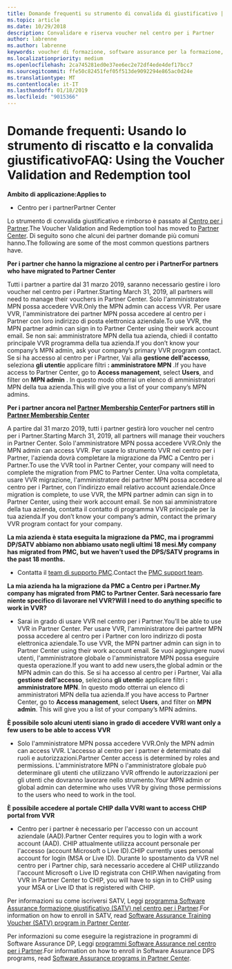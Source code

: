 ```yaml
---
title: Domande frequenti su strumento di convalida di giustificativo | Centro per i partner
ms.topic: article
ms.date: 10/29/2018
description: Convalidare e riserva voucher nel centro per i Partner
author: labrenne
ms.author: labrenne
keywords: voucher di formazione, software assurance per la formazione, convalidare voucher, riserva giustificativo
ms.localizationpriority: medium
ms.openlocfilehash: 2ca745281ed0e37ee6ec2e72df4ede4def17bcc7
ms.sourcegitcommit: ffe50c82451fef05f513de9092294e865ac0d24e
ms.translationtype: MT
ms.contentlocale: it-IT
ms.lasthandoff: 01/18/2019
ms.locfileid: "9015366"
---
```

# <a name="faq-using-the-voucher-validation-and-redemption-tool"></a><span data-ttu-id="01fd4-104">Domande frequenti: Usando lo strumento di riscatto e la convalida giustificativo</span><span class="sxs-lookup"><span data-stu-id="01fd4-104">FAQ: Using the Voucher Validation and Redemption tool</span></span> 

**<span data-ttu-id="01fd4-105">Ambito di applicazione:</span><span class="sxs-lookup"><span data-stu-id="01fd4-105">Applies to</span></span>**

- <span data-ttu-id="01fd4-106">Centro per i partner</span><span class="sxs-lookup"><span data-stu-id="01fd4-106">Partner Center</span></span>

<span data-ttu-id="01fd4-107">Lo strumento di convalida giustificativo e rimborso è passato al [Centro per i Partner](https://partner.microsoft.com/en-us/pcv/dashboard/overview).</span><span class="sxs-lookup"><span data-stu-id="01fd4-107">The Voucher Validation and Redemption tool has moved to [Partner Center](https://partner.microsoft.com/en-us/pcv/dashboard/overview).</span></span> <span data-ttu-id="01fd4-108">Di seguito sono che alcuni dei partner domande più comuni hanno.</span><span class="sxs-lookup"><span data-stu-id="01fd4-108">The following are some of the most common questions partners have.</span></span> 

**<span data-ttu-id="01fd4-109">Per i partner che hanno la migrazione al centro per i Partner</span><span class="sxs-lookup"><span data-stu-id="01fd4-109">For partners who have migrated to Partner Center</span></span>**

 <span data-ttu-id="01fd4-110">Tutti i partner a partire dal 31 marzo 2019, saranno necessario gestire i loro voucher nel centro per i Partner.</span><span class="sxs-lookup"><span data-stu-id="01fd4-110">Starting March 31, 2019, all partners will need to manage their vouchers in Partner Center.</span></span> <span data-ttu-id="01fd4-111">Solo l'amministratore MPN possa accedere VVR.</span><span class="sxs-lookup"><span data-stu-id="01fd4-111">Only the MPN admin can access VVR.</span></span> <span data-ttu-id="01fd4-112">Per usare VVR, l'amministratore dei partner MPN possa accedere al centro per i Partner con loro indirizzo di posta elettronica aziendale.</span><span class="sxs-lookup"><span data-stu-id="01fd4-112">To use VVR, the MPN partner admin can sign in to Partner Center using their work account email.</span></span> <span data-ttu-id="01fd4-113">Se non sai: amministratore MPN della tua azienda, chiedi il contatto principale VVR programma della tua azienda.</span><span class="sxs-lookup"><span data-stu-id="01fd4-113">If you don’t know your company’s MPN admin, ask your company’s primary VVR program contact.</span></span>  <span data-ttu-id="01fd4-114">Se si ha accesso al centro per i Partner, Vai alla **gestione dell'accesso**, seleziona **gli utenti**e applicare filtri **: amministratore MPN** .</span><span class="sxs-lookup"><span data-stu-id="01fd4-114">If you have access to Partner Center, go to **Access management**, select **Users**, and filter on **MPN admin** .</span></span> <span data-ttu-id="01fd4-115">In questo modo otterrai un elenco di amministratori MPN della tua azienda.</span><span class="sxs-lookup"><span data-stu-id="01fd4-115">This will give you a list of your company’s MPN admins.</span></span>  

**<span data-ttu-id="01fd4-116">Per i partner ancora nel [Partner Membership Center](https://partner.microsoft.com/)</span><span class="sxs-lookup"><span data-stu-id="01fd4-116">For partners still in [Partner Membership Center](https://partner.microsoft.com/)</span></span>**

<span data-ttu-id="01fd4-117">A partire dal 31 marzo 2019, tutti i partner gestirà loro voucher nel centro per i Partner.</span><span class="sxs-lookup"><span data-stu-id="01fd4-117">Starting March 31, 2019, all partners will manage their vouchers in Partner Center.</span></span> <span data-ttu-id="01fd4-118">Solo l'amministratore MPN possa accedere VVR.</span><span class="sxs-lookup"><span data-stu-id="01fd4-118">Only the MPN admin can access VVR.</span></span> <span data-ttu-id="01fd4-119">Per usare lo strumento VVR nel centro per i Partner, l'azienda dovrà completare la migrazione da PMC a Centro per i Partner.</span><span class="sxs-lookup"><span data-stu-id="01fd4-119">To use the VVR tool in Partner Center, your company will need to complete the migration from PMC to Partner Center.</span></span> <span data-ttu-id="01fd4-120">Una volta completata, usare VVR migrazione, l'amministratore dei partner MPN possa accedere al centro per i Partner, con l'indirizzo email relativo account aziendale.</span><span class="sxs-lookup"><span data-stu-id="01fd4-120">Once migration is complete, to use VVR, the MPN partner admin can sign in to Partner Center, using their work account email.</span></span> <span data-ttu-id="01fd4-121">Se non sai amministratore della tua azienda, contatta il contatto di programma VVR principale per la tua azienda.</span><span class="sxs-lookup"><span data-stu-id="01fd4-121">If you don’t know your company’s admin, contact the primary VVR program contact for your company.</span></span>  


**<span data-ttu-id="01fd4-122">La mia azienda è stata eseguita la migrazione da PMC, ma i programmi DP/SATV abbiamo non abbiamo usato negli ultimi 18 mesi.</span><span class="sxs-lookup"><span data-stu-id="01fd4-122">My company has migrated from PMC, but we haven’t used the DPS/SATV programs in the past 18 months.</span></span>**

- <span data-ttu-id="01fd4-123">Contatta il [team di supporto PMC](proghelp@microsoft.com).</span><span class="sxs-lookup"><span data-stu-id="01fd4-123">Contact the [PMC support team](proghelp@microsoft.com).</span></span> 


**<span data-ttu-id="01fd4-124">La mia azienda ha la migrazione da PMC a Centro per i Partner.</span><span class="sxs-lookup"><span data-stu-id="01fd4-124">My company has migrated from PMC to Partner Center.</span></span> <span data-ttu-id="01fd4-125">Sarà necessario fare niente specifico di lavorare nel VVR?</span><span class="sxs-lookup"><span data-stu-id="01fd4-125">Will I need to do anything specific to work in VVR?</span></span>** 

- <span data-ttu-id="01fd4-126">Sarai in grado di usare VVR nel centro per i Partner.</span><span class="sxs-lookup"><span data-stu-id="01fd4-126">You’ll be able to use VVR in Partner Center.</span></span>  <span data-ttu-id="01fd4-127">Per usare VVR, l'amministratore dei partner MPN possa accedere al centro per i Partner con loro indirizzo di posta elettronica aziendale.</span><span class="sxs-lookup"><span data-stu-id="01fd4-127">To use VVR, the MPN partner admin can sign in to Partner Center using their work account email.</span></span> <span data-ttu-id="01fd4-128">Se vuoi aggiungere nuovi utenti, l'amministratore globale o l'amministratore MPN possa eseguire questa operazione.</span><span class="sxs-lookup"><span data-stu-id="01fd4-128">If you want to add new users,the global admin or the MPN admin can do this.</span></span> <span data-ttu-id="01fd4-129">Se si ha accesso al centro per i Partner, Vai alla **gestione dell'accesso**, seleziona **gli utenti**e applicare filtri **: amministratore MPN**. In questo modo otterrai un elenco di amministratori MPN della tua azienda.</span><span class="sxs-lookup"><span data-stu-id="01fd4-129">If you have access to Partner Center, go to **Access management**, select **Users**, and filter on **MPN admin**. This will give you a list of your company’s MPN admins.</span></span>  

**<span data-ttu-id="01fd4-130">È possibile solo alcuni utenti siano in grado di accedere VVR</span><span class="sxs-lookup"><span data-stu-id="01fd4-130">I want only a few users to be able to access VVR</span></span>**

- <span data-ttu-id="01fd4-131">Solo l'amministratore MPN possa accedere VVR.</span><span class="sxs-lookup"><span data-stu-id="01fd4-131">Only the MPN admin can access VVR.</span></span> <span data-ttu-id="01fd4-132">L'accesso al centro per i partner è determinato dal ruoli e autorizzazioni.</span><span class="sxs-lookup"><span data-stu-id="01fd4-132">Partner Center access is determined by roles and permissions.</span></span> <span data-ttu-id="01fd4-133">L'amministratore MPN o l'amministratore globale può determinare gli utenti che utilizzano VVR offrendo le autorizzazioni per gli utenti che dovranno lavorare nello strumento.</span><span class="sxs-lookup"><span data-stu-id="01fd4-133">Your MPN admin or global admin can determine who uses VVR by giving those permissions to the users who need to work in the tool.</span></span>

**<span data-ttu-id="01fd4-134">È possibile accedere al portale CHIP dalla VVR</span><span class="sxs-lookup"><span data-stu-id="01fd4-134">I want to access CHIP portal from VVR</span></span>**

- <span data-ttu-id="01fd4-135">Centro per i partner è necessario per l'accesso con un account aziendale (AAD).</span><span class="sxs-lookup"><span data-stu-id="01fd4-135">Partner Center requires you to login with a work account (AAD).</span></span>  <span data-ttu-id="01fd4-136">CHIP attualmente utilizza account personale per l'accesso (account Microsoft o Live ID).</span><span class="sxs-lookup"><span data-stu-id="01fd4-136">CHIP currently uses personal account for login (MSA or Live ID).</span></span>  <span data-ttu-id="01fd4-137">Durante lo spostamento da VVR nel centro per i Partner chip, sarà necessario accedere al CHIP utilizzando l'account Microsoft o Live ID registrata con CHIP.</span><span class="sxs-lookup"><span data-stu-id="01fd4-137">When navigating from VVR in Partner Center to CHIP, you will have to sign in to CHIP using your MSA or Live ID that is registered with CHIP.</span></span>

<span data-ttu-id="01fd4-138">Per informazioni su come iscriversi SATV, Leggi [programma Software Assurance formazione giustificativo (SATV) nel centro per i Partner](software-assurance-satv.md).</span><span class="sxs-lookup"><span data-stu-id="01fd4-138">For information on how to enroll in SATV, read [Software Assurance Training Voucher (SATV) program in Partner Center](software-assurance-satv.md).</span></span>

<span data-ttu-id="01fd4-139">Per informazioni su come eseguire la registrazione in programmi di Software Assurance DP, Leggi [programmi Software Assurance nel centro per i Partner](software-assurance-dps.md).</span><span class="sxs-lookup"><span data-stu-id="01fd4-139">For information on how to enroll in Software Assurance DPS programs, read [Software Assurance programs in Partner Center](software-assurance-dps.md).</span></span>